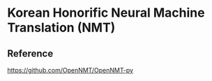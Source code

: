 # Korean Honorific Neural Machine Translation (NMT)

## Reference
https://github.com/OpenNMT/OpenNMT-py
